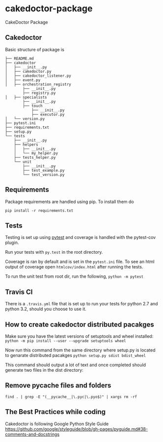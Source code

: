 cakedoctor-package
==========================

CakeDoctor Package

## Cakedoctor

Basic structure of package is

```
├── README.md
├── cakedoctor
│   ├── __init__.py
│   ├── cakedoctor.py
│   ├── cakedoctor_listener.py
│   ├── event.py
│   ├── orchestration_registry
        ├── __init__.py
        ├── registry.py
│   ├── specialists
        ├── __init__.py
        ├── touch
            ├── __init__.py
            ├── executor.py        
│   └── version.py
├── pytest.ini
├── requirements.txt
├── setup.py
└── tests
    ├── __init__.py
    ├── helpers
    │   ├── __init__.py
    │   └── my_helper.py
    ├── tests_helper.py
    └── unit
        ├── __init__.py
        ├── test_example.py
        └── test_version.py
```

## Requirements

Package requirements are handled using pip. To install them do

```
pip install -r requirements.txt
```

## Tests

Testing is set up using [pytest](http://pytest.org) and coverage is handled
with the pytest-cov plugin.

Run your tests with ```py.test``` in the root directory.

Coverage is ran by default and is set in the ```pytest.ini``` file.
To see an html output of coverage open ```htmlcov/index.html``` after running the tests.

To run the unit test from root dir, run the following, 
```python -m pytest```

## Travis CI

There is a ```.travis.yml``` file that is set up to run your tests for python 2.7
and python 3.2, should you choose to use it.

## How to create cakedoctor distributed pacakges

Make sure you have the latest versions of setuptools and wheel installed:
```python -m pip install --user --upgrade setuptools wheel```

Now run this command from the same directory where setup.py is located to genarate distributed pacakges
```python setup.py sdist bdist_wheel```

This command should output a lot of text and once completed should generate two files in the dist directory:

## Remove pycache files and folders
``` find . | grep -E "(__pycache__|\.pyc|\.pyo$)" | xargs rm -rf ```

## The Best Practices while coding
Cakedoctor is following Google Python Style Guide  https://github.com/google/styleguide/blob/gh-pages/pyguide.md#38-comments-and-docstrings